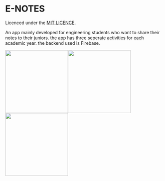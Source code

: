 # E-NOTES
Licenced under the [MIT LICENCE](LICENCE).

An app mainly developed for engineering students who want to share their notes to their juniors. the app has three seperate activities for each academic year.
the backend used is Firebase.

<img src="https://github.com/Amit588986/E-NOTES/blob/master/images/Screenshot_2020-09-21-16-47-26-121_com.enotes.amit.jpg" width="200" height="200"><img src="https://github.com/Amit588986/E-NOTES/blob/master/images/Screenshot_2020-09-21-16-47-36-213_com.enotes.amit.jpg" width="200" height="200"><img src="https://github.com/Amit588986/E-NOTES/blob/master/images/Screenshot_2020-09-21-16-47-47-649_com.enotes.amit.jpg" width="200" height="200">

